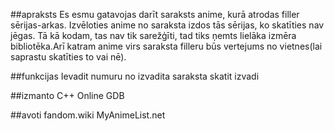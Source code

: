 ##apraksts
Es esmu gatavojas darīt saraksts anime, kurā atrodas filler sērijas-arkas. Izvēloties anime no saraksta izdos tās sērijas, ko skatīties nav jēgas. Tā kā kodam, tas nav tik sarežģīti, tad tiks ņemts lielāka izmēra bibliotēka.Arī katram anime virs saraksta filleru būs vertejums no vietnes(lai saprastu skatīties to vai nē).

##funkcijas
Ievadit numuru no izvadita saraksta
skatit izvadi

##izmanto
C++
Online GDB

##avoti
fandom.wiki
MyAnimeList.net
